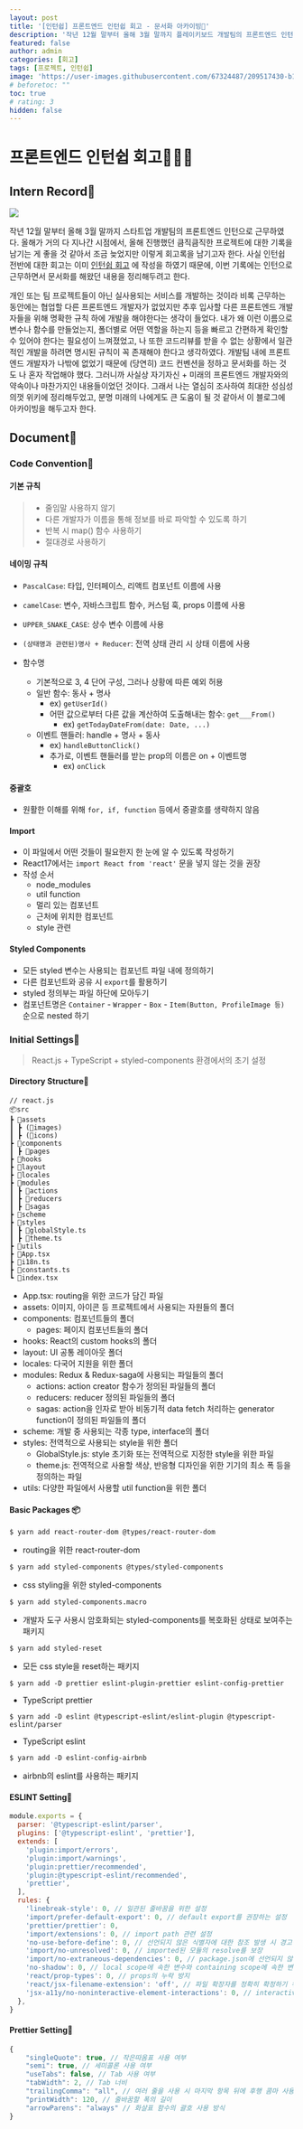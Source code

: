 ```yaml
---
layout: post
title: '[인턴쉽] 프론트엔드 인턴쉽 회고 - 문서화 아카이빙📃'
description: '작년 12월 말부터 올해 3월 말까지 플레이키보드 개발팀의 프론트엔드 인턴으로 근무하였다. 올해가 거의 다 지나간 시점에서, 올해 진행했던 큼직큼직한 프로젝트에 대한 기록을 남기는 게 좋을 것 같아서 조금 늦었지만 이렇게 회고록을 남기고자 한다.'
featured: false
author: admin
categories: [회고]
tags: [프로젝트, 인턴쉽]
image: 'https://user-images.githubusercontent.com/67324487/209517430-b1f9c34d-906e-432c-922e-6c40afbbddeb.png'
# beforetoc: ""
toc: true
# rating: 3
hidden: false
---
```


# 프론트엔드 인턴쉽 회고👩🏻‍💻

## Intern Record📼

![](https://user-images.githubusercontent.com/67324487/210038130-5334ca77-bda7-41c1-a494-2086e0328d83.jpg)

작년 12월 말부터 올해 3월 말까지 스타트업 개발팀의 프론트엔드 인턴으로 근무하였다. 올해가 거의 다 지나간 시점에서, 올해 진행했던 큼직큼직한 프로젝트에 대한 기록을 남기는 게 좋을 것 같아서 조금 늦었지만 이렇게 회고록을 남기고자 한다. 사실 인턴쉽 전반에 대한 회고는 이미 [인턴쉽 회고](https://bit.ly/playkeyboard-internship-review) 에 작성을 하였기 때문에, 이번 기록에는 인턴으로 근무하면서 문서화를 해왔던 내용을 정리해두려고 한다.

개인 또는 팀 프로젝트들이 아닌 실사용되는 서비스를 개발하는 것이라 비록 근무하는 동안에는 협업할 다른 프론트엔드 개발자가 없었지만 추후 입사할 다른 프론트엔드 개발자들을 위해 명확한 규칙 하에 개발을 해야한다는 생각이 들었다. 내가 왜 이런 이름으로 변수나 함수를 만들었는지, 폴더별로 어떤 역할을 하는지 등을 빠르고 간편하게 확인할 수 있어야 한다는 필요성이 느껴졌었고, 나 또한 코드리뷰를 받을 수 없는 상황에서 일관적인 개발을 하려면 명시된 규칙이 꼭 존재해야 한다고 생각하였다. 개발팀 내에 프론트엔드 개발자가 나밖에 없었기 때문에 (당연히) 코드 컨벤션을 정하고 문서화를 하는 것도 나 혼자 작업해야 했다. 그러니까 사실상 자기자신 + 미래의 프론트엔드 개발자와의 약속이나 마찬가지인 내용들이었던 것이다. 그래서 나는 열심히 조사하여 최대한 성심성의껏 위키에 정리해두었고, 분명 미래의 나에게도 큰 도움이 될 것 같아서 이 블로그에 아카이빙을 해두고자 한다.

## Document📄

### Code Convention🔐

#### 기본 규칙

> - 줄임말 사용하지 않기
> - 다른 개발자가 이름을 통해 정보를 바로 파악할 수 있도록 하기
> - 반복 시 map() 함수 사용하기
> - 절대경로 사용하기

#### 네이밍 규칙

- `PascalCase`: 타입, 인터페이스, 리액트 컴포넌트 이름에 사용
- `camelCase`: 변수, 자바스크립트 함수, 커스텀 훅, props 이름에 사용
- `UPPER_SNAKE_CASE`: 상수 변수 이름에 사용
- `(상태명과 관련된)명사 + Reducer`: 전역 상태 관리 시 상태 이름에 사용

- 함수명
  - 기본적으로 3, 4 단어 구성, 그러나 상황에 따른 예외 허용
  - 일반 함수: 동사 + 명사
    - ex) `getUserId()`
    - 어떤 값으로부터 다른 값을 계산하여 도출해내는 함수: `get___From()`
      - ex) `getTodayDateFrom(date: Date, ...)`
  - 이벤트 핸들러: handle + 명사 + 동사
    - ex) `handleButtonClick()`
    - 추가로, 이벤트 핸들러를 받는 prop의 이름은 on + 이벤트명
      - ex) `onClick`

#### 중괄호

- 원활한 이해를 위해 `for, if, function` 등에서 중괄호를 생략하지 않음

#### Import

- 이 파일에서 어떤 것들이 필요한지 한 눈에 알 수 있도록 작성하기
- React17에서는 `import React from 'react'` 문을 넣지 않는 것을 권장
- 작성 순서
  - node_modules
  - util function
  - 멀리 있는 컴포넌트
  - 근처에 위치한 컴포넌트
  - style 관련

#### Styled Components

- 모든 styled 변수는 사용되는 컴포넌트 파일 내에 정의하기
- 다른 컴포넌트와 공유 시 `export`를 활용하기
- styled 정의부는 파일 하단에 모아두기
- 컴포넌트명은 `Container` - `Wrapper` - `Box` - `Item(Button, ProfileImage 등)` 순으로 nested 하기

### Initial Settings🧱

> React.js + TypeScript + styled-components 환경에서의 초기 설정

#### Directory Structure📂

```
// react.js
📦src
┣ 📂assets
┃ ┣ (📂images)
┃ ┣ (📂icons)
┣ 📂components
┃ ┣ 📂pages
┣ 📂hooks
┣ 📂layout
┣ 📂locales
┣ 📂modules
┃ ┣ 📂actions
┃ ┣ 📂reducers
┃ ┣ 📂sagas
┣ 📂scheme
┣ 📂styles
┃ ┣ 📜globalStyle.ts
┃ ┣ 📜theme.ts
┣ 📂utils
┣ 📜App.tsx
┣ 📜i18n.ts
┣ 📜constants.ts
┗ 📜index.tsx
```

- App.tsx: routing을 위한 코드가 담긴 파일
- assets: 이미지, 아이콘 등 프로젝트에서 사용되는 자원들의 폴더
- components: 컴포넌트들의 폴더
  - pages: 페이지 컴포넌트들의 폴더
- hooks: React의 custom hooks의 폴더
- layout: UI 공통 레이아웃 폴더
- locales: 다국어 지원을 위한 폴더
- modules: Redux & Redux-saga에 사용되는 파일들의 폴더
  - actions: action creator 함수가 정의된 파일들의 폴더
  - reducers: reducer 정의된 파일들의 폴더
  - sagas: action을 인자로 받아 비동기적 data fetch 처리하는 generator function이 정의된 파일들의 폴더
- scheme: 개발 중 사용되는 각종 type, interface의 폴더
- styles: 전역적으로 사용되는 style을 위한 폴더
  - GlobalStyle.js: style 초기화 또는 전역적으로 지정한 style을 위한 파일
  - theme.js: 전역적으로 사용할 색상, 반응형 디자인을 위한 기기의 최소 폭 등을 정의하는 파일
- utils: 다양한 파일에서 사용할 util function을 위한 폴더

#### Basic Packages 📦

`$ yarn add react-router-dom @types/react-router-dom`

- routing을 위한 react-router-dom

`$ yarn add styled-components @types/styled-components`

- css styling을 위한 styled-components

`$ yarn add styled-components.macro`

- 개발자 도구 사용시 암호화되는 styled-components를 복호화된 상태로 보여주는 패키지

`$ yarn add styled-reset`

- 모든 css style을 reset하는 패키지

`$ yarn add -D prettier eslint-plugin-prettier eslint-config-prettier`

- TypeScript prettier

`$ yarn add -D eslint @typescript-eslint/eslint-plugin @typescript-eslint/parser`

- TypeScript eslint

`$ yarn add -D eslint-config-airbnb`

- airbnb의 eslint를 사용하는 패키지

#### ESLINT Setting💎

```jsx
module.exports = {
  parser: '@typescript-eslint/parser',
  plugins: ['@typescript-eslint', 'prettier'],
  extends: [
    'plugin:import/errors',
    'plugin:import/warnings',
    'plugin:prettier/recommended',
    'plugin:@typescript-eslint/recommended',
    'prettier',
  ],
  rules: {
    'linebreak-style': 0, // 일관된 줄바꿈을 위한 설정
    'import/prefer-default-export': 0, // default export를 권장하는 설정
    'prettier/prettier': 0,
    'import/extensions': 0, // import path 관련 설정
    'no-use-before-define': 0, // 선언되지 않은 식별자에 대한 참조 발생 시 경고
    'import/no-unresolved': 0, // imported된 모듈의 resolve를 보장
    'import/no-extraneous-dependencies': 0, // package.json에 선언되지 않은 외부 모듈을 import 해오는 것을 금지
    'no-shadow': 0, // local scope에 속한 변수와 containing scope에 속한 변수가 같은 이름을 가질 때 발생하는 shadowing(혼란 발생, global 변수로의 접근이 불가능) 방지, shadowed된 변수 사용 금지
    'react/prop-types': 0, // props의 누락 방지
    'react/jsx-filename-extension': 'off', // 파일 확장자를 정확히 확정하기 위한 설정
    'jsx-a11y/no-noninteractive-element-interactions': 0, // interactive하지 않은 element에 이벤트 핸들러를 지원하지 않음
  },
}
```

#### Prettier Setting🔮

```jsx
{
	"singleQuote": true, // 작은따옴표 사용 여부
	"semi": true, // 세미콜론 사용 여부
	"useTabs": false, // Tab 사용 여부
	"tabWidth": 2, // Tab 너비
	"trailingComma": "all", // 여러 줄을 사용 시 마지막 항목 뒤에 후행 콤마 사용 여부
	"printWidth": 120, // 줄바꿈할 폭의 길이
	"arrowParens": "always" // 화살표 함수의 괄호 사용 방식
}
```

